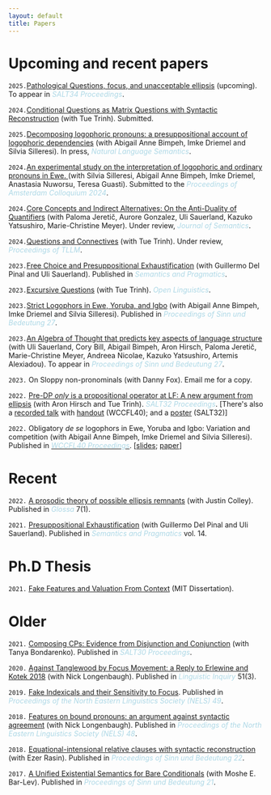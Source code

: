 ```yaml
---
layout: default
title: Papers
---
```






# Upcoming and recent papers

`2025.`[Pathological Questions, focus, and unacceptable ellipsis](https://www.dropbox.com/scl/fi/vu9aqo0ng6a9we8u4nhqp/Bassi_SALT34-Rochester_slides.pdf?rlkey=5vp8v72cocjw5jqxia4int386&dl=0) (upcoming). To appear in *<font color="lightblue"> SALT34 Proceedings</font>*.

`2024.`[Conditional Questions as Matrix Questions with Syntactic Reconstruction](https://www.dropbox.com/scl/fi/c10cgdn7zn8hpwlonrbcx/CQs_manuscript.pdf?rlkey=sp0k06j0tmaypa9nv635q8v9o&dl=0) (with Tue Trinh). Submitted. 

`2025.`[Decomposing logophoric pronouns: a
presuppositional account of logophoric
dependencies](https://www.dropbox.com/scl/fi/jsx01gv767lx0w25524er/Strict_Logophors_2nd_round.pdf?rlkey=zy1wf07lasfuc5xmukmj7mmah&dl=0) (with Abigail Anne Bimpeh, Imke Driemel and Silvia Silleresi). In press, *<font color="lightblue"> Natural Language Semantics</font>*. 

`2024.`[An experimental study on the interpretation of logophoric and ordinary pronouns in Ewe.
](https://www.dropbox.com/scl/fi/3dou03ehjsz6au4px6ykp/An-experimental-study-on-the-interpretation-of-logophoric-and-ordinary-pronouns-in-Ewe.pdf?rlkey=7sid8pp7ctbp00e5sjwcydf5w&dl=0)   (with Silvia Silleresi, Abigail Anne Bimpeh, Imke Driemel, Anastasia Nuworsu, Teresa Guasti). Submitted to the *<font color="lightblue"> Proceedings of Amsterdam Colloquium 2024</font>*. 


`2024.`[Core Concepts and Indirect Alternatives:
On the Anti-Duality of Quantifiers](https://www.dropbox.com/scl/fi/3n8l6ti2rkxwpof4q6lvf/Core-Concepts-and-Indirect-Alternatives_JoS.pdf?rlkey=couotuw3jek8by9kdh687kl9v&dl=0) (with Paloma Jeretič, Aurore Gonzalez, Uli Sauerland, Kazuko Yatsushiro, Marie-Christine Meyer). Under review, *<font color="lightblue"> Journal of Semantics</font>*.

`2024.`[Questions and Connectives](trinhhuutue.com/wp-content/uploads/2024/08/trinhbassi2024questions.pdf) (with Tue Trinh). Under review, *<font color="lightblue"> Proceedings of TLLM</font>*.



`2023.`[Free Choice and Presuppositional Exhaustification](https://semprag.org/index.php/sp/article/view/sp.17.3) (with Guillermo Del Pinal and Uli Sauerland). Published in *<font color="lightblue"> Semantics and Pragmatics</font>*.

`2023.`[Excursive Questions](https://www.degruyter.com/document/doi/10.1515/opli-2022-0232/html) (with Tue Trinh). *<font color="lightblue"> Open Linguistics</font>*.

`2023.`[Strict Logophors in Ewe, Yoruba, and Igbo](https://ojs.ub.uni-konstanz.de/sub/index.php/sub/article/view/1052) (with Abigail Anne Bimpeh, Imke Driemel and Silvia Silleresi). Published in *<font color="lightblue"> Proceedings of Sinn und Bedeutung 27</font>*.

`2023.`[An Algebra of Thought that predicts key aspects of language structure](https://ojs.ub.uni-konstanz.de/sub/index.php/sub/article/view/1088) (with Uli Sauerland, Cory Bill, Abigail Bimpeh, Aron Hirsch, Paloma Jeretič, Marie-Christine Meyer, Andreea Nicolae, Kazuko Yatsushiro, Artemis Alexiadou). To appear in  *<font color="lightblue"> Proceedings of Sinn und Bedeutung 27</font>*.

`2023.` On Sloppy non-pronominals (with Danny Fox). Email me for a copy.


`2022.` [Pre-DP *only* is a propositional operator at LF: A new argument from ellipsis](https://journals.linguisticsociety.org/proceedings/index.php/SALT/article/view/32.041) (with Aron Hirsch and Tue Trinh). *<font color="lightblue"> SALT32 Proceedings</font>*.
[There's also a [recorded talk](https://osf.io/w6pue) with [handout](https://osf.io/fp2ym) (WCCFL40); and a [poster](https://osf.io/bwa7d) (SALT32)]

`2022.` Obligatory *de se* logophors in Ewe, Yoruba and Igbo: Variation and competition (with Abigail Anne Bimpeh, Imke Driemel and Silvia Silleresi). Published in [*<font color="lightblue"> WCCFL40 Proceedings</font>*](https://www.lingref.com/cpp/wccfl/40/index.html).
[[slides](https://osf.io/p8gsv/); [paper](https://lingbuzz.net/lingbuzz/006770)]


# Recent


`2022.` [A prosodic theory of possible ellipsis remnants](https://www.glossa-journal.org/article/id/5747/) (with Justin Colley). Published in *<font color="lightblue"> Glossa </font>* 7(1).

`2021.` [Presuppositional Exhaustification](https://semprag.org/index.php/sp/article/view/sp.14.11) (with Guillermo Del Pinal and Uli Sauerland). Published in *<font color="lightblue"> Semantics and Pragmatics </font>* vol. 14.


# Ph.D Thesis

`2021.`  [Fake Features and Valuation From Context](https://ling.auf.net/lingbuzz/006181/) (MIT Dissertation).



# Older

`2021.` [Composing CPs: Evidence from Disjunction and Conjunction](http://journals.linguisticsociety.org/proceedings/index.php/SALT/article/view/30.583/)  (with Tanya Bondarenko).  Published in *<font color="lightblue"> SALT30 Proceedings</font>*.

`2020.` [Against Tanglewood by Focus Movement: a Reply to Erlewine and Kotek 2018](https://direct.mit.edu/ling/article-abstract/51/3/579/96990/Against-Tanglewood-by-Focus-Movement-A-Reply-to?redirectedFrom=fulltext/) (with Nick Longenbaugh). Published in *<font color="lightblue"> Linguistic Inquiry </font>* 51(3).

`2019.` [Fake Indexicals and their Sensitivity to Focus](https://ling.auf.net/lingbuzz/004648).  Published in *<font color="lightblue"> Proceedings of the North Eastern Linguistics Society (NELS) 49</font>*.

`2018.` [Features on bound pronouns: an argument against syntactic agreement](https://ling.auf.net/lingbuzz/004056)  (with Nick Longenbaugh).  Published in *<font color="lightblue"> Proceedings of the North Eastern Linguistics Society (NELS) 48</font>*.

`2018.` [Equational-intensional relative clauses with syntactic reconstruction](https://semanticsarchive.net/Archive/GE4MWViN/Bassi.pdf)  (with Ezer Rasin).  Published in *<font color="lightblue"> Proceedings of Sinn und Bedeutung 22</font>*.

`2017.`  [A Unified Existential Semantics for Bare Conditionals](https://ojs.ub.uni-konstanz.de/sub/index.php/sub/article/download/128/71/) (with Moshe E. Bar-Lev). Published in *<font color="lightblue"> Proceedings of Sinn und Bedeutung 21</font>*.



